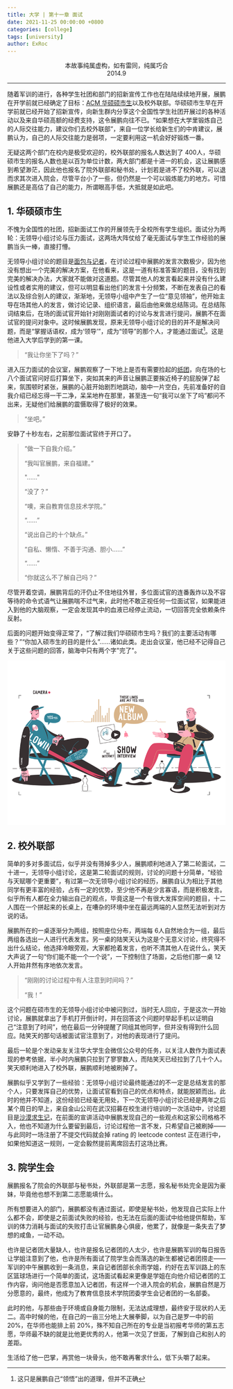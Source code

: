 ```yaml
---
title: 大学 | 第十一章 面试
date: 2021-11-25 00:00:00 +0800
categories: [college]
tags: [university]
author: ExRoc
---
```


<center>本故事纯属虚构，如有雷同，纯属巧合</center>
<center>2014.9</center>

----

随着军训的进行，各种学生社团和部门的招新宣传工作也在陆陆续续地开展，展鹏在开学前就已经确定了目标：[ACM 华硕硕市生](https://baike.baidu.com/item/%E7%A1%95%E5%B8%82%E7%94%9F/2670724?fromtitle=%E5%8D%8E%E7%A1%95%E7%A1%95%E5%B8%82%E7%94%9F&fromid=2783834&fr=aladdin)以及校外联部。华硕硕市生早在开学前就已经开始了招新宣传，向新生群内分享这个全国性学生社团开展过的各种活动以及来自华硕高额的经费支持，这令展鹏向往不已。“如果想在大学里锻炼自己的人际交往能力，建议你们去校外联部”，来自一位学长给新生们的中肯建议，展鹏认为，自己的人际交往能力是弱项，一定要利用这一机会好好锻炼一番。

无疑这两个部门在校内是极受欢迎的，校外联部的报名人数达到了 400​ 人，华硕硕市生的报名人数也是以百为单位计数，两大部门都是十进一的机会，这让展鹏感到希望渺茫，因此他也报名了院外联部和秘书处，计划若是进不了校外联，可以退而求其次进入院会，尽管平台小了一些，但仍然是一个可以锻炼能力的地方。可惜展鹏还是高估了自己的能力，所谓眼高手低，大抵就是如此吧。

## 1. 华硕硕市生

不愧为全国性的社团，招新面试工作的开展领先于全校所有学生组织。面试分为两轮：无领导小组讨论与压力面试，这两场大阵仗给了毫无面试与学生工作经验的展鹏当头一棒，直接打懵。

无领导小组讨论的题目是[面包与记者](https://blog.csdn.net/xiaoshuoladashou/article/details/45501929)，在讨论过程中展鹏的发言次数极少，因为他没有想出一个完美的解决方案，在他看来，这是一道有标准答案的题目，没有找到完美的解决办法，大家就不能做对这道题。尽管其他人的发言看起来并没有什么建设性或者实用的建议，但可以明显看出他们的发言十分频繁，不断在发表自己的看法以及综合别人的建议，渐渐地，无领导小组中产生了一位“意见领袖”，他开始主导在场其他人的发言，做讨论记录、组织语言，最后由他来做总结陈词。在总结陈词结束后，在场的面试官开始针对刚刚面试者的讨论与发言进行提问，展鹏不在面试官的提问对象中。这时候展鹏发现，原来无领导小组讨论的目的并不是解决问题，而是“掌握话语权，成为‘领导’”，成为“领导”的那个人，才能通过面试[^1]。这是他进入大学后学到的第一课。

>  “我让你坐下了吗？”

进入压力面试的会议室，展鹏观察了一下地上是否有需要捡起的[纸团](https://zhidao.baidu.com/question/433186968517289844.html)，向在场的七八个面试官问好后打算坐下，突如其来的声音让展鹏正要挨近椅子的屁股弹了起来，氛围顿时紧张，展鹏的心脏开始剧烈地跳动，脑中一片空白，先前准备好的自我介绍已经忘得一干二净，呆呆地杵在那里，甚至连一句“我可以坐下了吗”都问不出来，无疑他们给展鹏的震慑取得了极好的效果。

> “坐吧。”

安静了十秒左右，之前那位面试官终于开口了。

> “做一下自我介绍。”
>
> “我叫官展鹏，来自福建。”
>
> "……"
>
> “没了？”
>
> “噢，来自教育信息技术学院。”
>
> “……”
>
> “说出自己的十个缺点。”
>
> “自私、懒惰、不善于沟通、胆小……”
>
> “……”
>
> “你就这么不了解自己吗？”

尽管开着空调，展鹏背后的汗仍止不住地往外冒，多位面试官的连番轰炸以及不容等待的命令式语气让展鹏喘不过气来，此时他不敢正视任何一位面试官，如果能进入到他的大脑观察，一定会发现其中的血液已经停止流动，一切回答完全依赖条件反射。

后面的问题开始变得正常了，“了解过我们华硕硕市生吗？我们的主要活动有哪些？”“你加入硕市生的目的是什么”……诸如此类。走出会议室，他已经不记得自己关于这些问题的回答，脑海中只有两个字"完了"。

![](/assets/img/posts/college/Mianshi.png)

## 2. 校外联部

简单的多对多面试后，似乎并没有筛掉多少人，展鹏顺利地进入了第二轮面试，二十进一，无领导小组讨论，这是第二轮面试的规则，讨论的问题十分简单，“经验与天赋哪个更重要”，有过第一次无领导小组讨论的经历，展鹏自认为相比于其他同学有更丰富的经验，占有一定的优势，至少他不再是少言寡语，而是积极发言。似乎所有人都在全力输出自己的观点，毕竟这是一个有很大发挥空间的题目，十二人围在一个拼起来的长桌上，在嘈杂的环境中坐在最远两端的人显然无法听到对方说的话。

展鹏所在的一桌逐渐分为两组，按照座位分布，两端每 6​ 人自然地合为一组，最后两组各选出一人进行代表发言。另一桌的陆笑天认为这是个无意义讨论，终究得不出什么结论，他选择冷眼旁观，大家都抢着发言，也听不清其他人在说什么，笑天大声说了一句“你们能不能一个一个说”，一下控制住了场面，之后他们那一桌 12 人开始井然有序地依次发言。

> “刚刚的讨论过程中有人注意到时间吗？”
>
> “我！”

这个问题在硕市生的无领导小组讨论中被问到过，当时无人回应，于是这次一开始讨论，展鹏就拿出了手机打开倒计时，并在回答这个问题时举起手机以证明自己“注意到了时间”，他在最后一分钟提醒了同组其他同学，但并没有得到什么回应。陆笑天的那句话被面试官注意到了，对他的表现进行了提问。

最后一轮是个发动亲友关注华大学生会微信公众号的任务，以关注人数作为面试表现的参考依据，半小时内展鹏只拉到了寥寥数人，而陆笑天已经拉到了几十个人。笑天顺利地进入了校外联，展鹏顺利地被刷掉了。

展鹏似乎又学到了一些经验：无领导小组讨论最终能通过的不一定是总结发言的那个人，只要发挥自己的优势，让面试官看到自己的优点和特点，就能脱颖而出。此时的他并不知道，这份经验已经毫无用处，下一次无领导小组讨论已经是两年之后某个周日的早上，来自金山公司在武汉招募在校生进行培训的一次活动中，讨论题目是[沙漠求生记](https://blog.csdn.net/xiaoshuoladashou/article/details/45500343)，在前面的宣讲活动中展鹏发现自己的一些观点和这家公司格格不入，他也不知道为什么要留到最后，讨论过程他一言不发，只希望自己被刷掉——与此同时一场注册了不提交代码就会掉 rating 的 leetcode contest 正在进行中，如果他知道这一规则，一定会毅然提前离席回去打这场比赛。

## 3. 院学生会

展鹏报名了院会的外联部与秘书处，外联部是第一志愿，报名秘书处完全是因为豪妹，毕竟他也想不到第二志愿能填什么。

所有想要进入的部门，展鹏都没有通过面试，即使是秘书处，他发现自己实际上什么都不会，即使是之前面试失败的经验，也无法在后面的面试中给他提供帮助，军训的体力消耗与面试的失败打击让官展鹏身心俱疲，他累了，就像是一条失去了梦想的咸鱼，一动不动。

也许是记者团大量缺人，也许是报名记者团的人太少，也许是展鹏军训的每日报告让学姐注意到了他，也许是所有面试了院学生会而落选的新生都被记者团捞走——军训的中午展鹏收到一条消息，来自记者团部长余雨学姐，约好在去军训路上的东区篮球场进行一个简单的面试，这场面试看起来更像是学姐在向他介绍记者团的工作内容，询问他是否愿意加入记者团，有这样一个进入院会的机会，展鹏自然是万分愿意的，最终，他成为了教育信息技术学院团委学生会记者团的一名部委。

此时的他，与那些由于环境或自身能力限制，无法达成理想，最终安于现状的人无二。高中时候的他，在自己的一亩三分地上大展拳脚，以为自己是罗一中的前 20%，在华师也能排上前 20%，殊不知自己所在的专业是当初报考华师的第五志愿，华师最不缺的就是比他更优秀的人，他第一次见了世面，了解到自己和别人的差距。

生活给了他一巴掌，再赏他一块骨头，他不敢再奢求什么，低下头嚼了起来。

[^1]: 这只是展鹏自己“领悟”出的道理，但并不正确